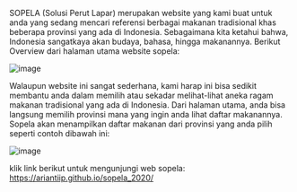SOPELA (Solusi Perut Lapar) merupakan website yang kami buat untuk anda yang sedang mencari referensi berbagai makanan tradisional khas beberapa provinsi yang ada di Indonesia. Sebagaimana kita ketahui bahwa, Indonesia sangatkaya akan budaya, bahasa, hingga makanannya. Berikut Overview dari halaman utama website sopela:

![image](https://github.com/user-attachments/assets/c7c7e49c-c642-4549-b3b8-6a8df476f66a)


Walaupun website ini sangat sederhana, kami harap ini bisa sedikit membantu anda dalam memilih atau sekadar melihat-lihat aneka ragam makanan tradisional yang ada di Indonesia. Dari halaman utama, anda bisa langsung memilih provinsi mana yang ingin anda lihat daftar makanannya. Sopela akan menampilkan daftar makanan dari provinsi yang anda pilih seperti contoh dibawah ini:


![image](https://github.com/user-attachments/assets/5a29e29a-1aaf-4fd8-883a-a8c1aa5cf55a) 

klik link berikut untuk mengunjungi web sopela:
https://ariantiip.github.io/sopela_2020/  

